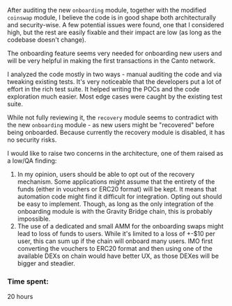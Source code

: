 After auditing the new `onboarding` module, together with the modified `coinswap` module, I believe the code is in good shape both architecturally and security-wise.
A few potential issues were found, one that I considered high, but the rest are easily fixable and their impact are low (as long as the codebase doesn't change).

The onboarding feature seems very needed for onboarding new users and will be very helpful in making the first transactions in the Canto network.

I analyzed the code mostly in two ways - manual auditing the code and via tweaking existing tests. It's very noticeable that the developers put a lot of effort in the rich test suite. It helped writing the POCs and the code exploration much easier. Most edge cases were caught by the existing test suite.

While not fully reviewing it, the `recovery` module seems to contradict with the new `onboarding` module - as new users might be "recovered" before being onboarded. Because currently the recovery module is disabled, it has no security risks.

I would like to raise two concerns in the architecture, one of them raised as a low/QA finding:
1. In my opinion, users should be able to opt out of the recovery mechanism. Some applications might assume that the entirety of the funds (either in vouchers or ERC20 format) will be kept. It means that automation code might find it difficult for integration. Opting out should be easy to implement. Though, as long as the only integration of the onboarding module is with the Gravity Bridge chain, this is probably impossible.
2. The use of a dedicated and small AMM for the onboarding swaps might lead to loss of funds to users. While it's limited to a loss of +-$10 per user, this can sum up if the chain will onboard many users. IMO first converting the vouchers to ERC20 format and then using one of the available DEXs on chain would have better UX, as those DEXes will be bigger and steadier.

### Time spent:
20 hours